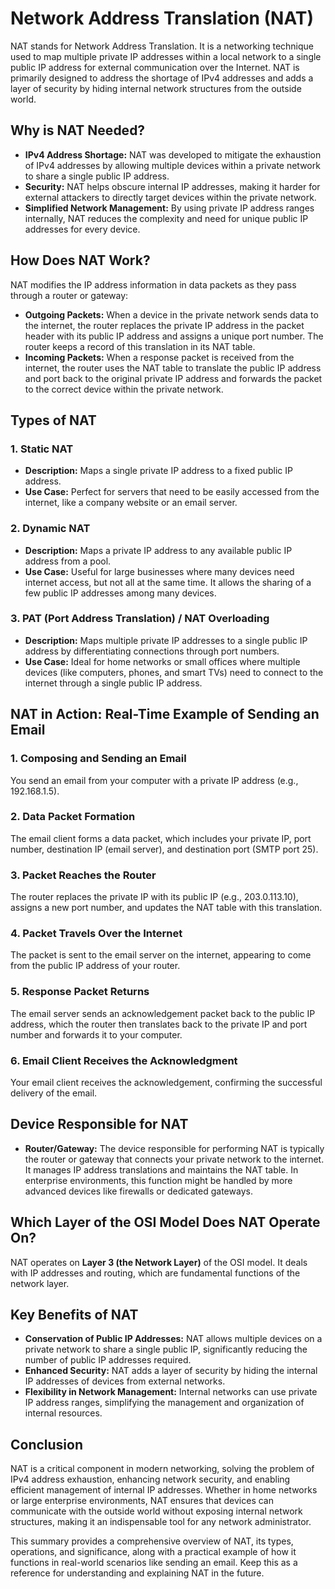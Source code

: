 # Network Address Translation (NAT)

NAT stands for Network Address Translation. It is a networking technique used to map multiple private IP addresses within a local network to a single public IP address for external communication over the Internet. NAT is primarily designed to address the shortage of IPv4 addresses and adds a layer of security by hiding internal network structures from the outside world.

## Why is NAT Needed?

- **IPv4 Address Shortage:** NAT was developed to mitigate the exhaustion of IPv4 addresses by allowing multiple devices within a private network to share a single public IP address.
- **Security:** NAT helps obscure internal IP addresses, making it harder for external attackers to directly target devices within the private network.
- **Simplified Network Management:** By using private IP address ranges internally, NAT reduces the complexity and need for unique public IP addresses for every device.

## How Does NAT Work?

NAT modifies the IP address information in data packets as they pass through a router or gateway:

- **Outgoing Packets:** When a device in the private network sends data to the internet, the router replaces the private IP address in the packet header with its public IP address and assigns a unique port number. The router keeps a record of this translation in its NAT table.
- **Incoming Packets:** When a response packet is received from the internet, the router uses the NAT table to translate the public IP address and port back to the original private IP address and forwards the packet to the correct device within the private network.

## Types of NAT

### 1. Static NAT

- **Description:** Maps a single private IP address to a fixed public IP address.
- **Use Case:** Perfect for servers that need to be easily accessed from the internet, like a company website or an email server.

### 2. Dynamic NAT

- **Description:** Maps a private IP address to any available public IP address from a pool.
- **Use Case:** Useful for large businesses where many devices need internet access, but not all at the same time. It allows the sharing of a few public IP addresses among many devices.

### 3. PAT (Port Address Translation) / NAT Overloading

- **Description:** Maps multiple private IP addresses to a single public IP address by differentiating connections through port numbers.
- **Use Case:** Ideal for home networks or small offices where multiple devices (like computers, phones, and smart TVs) need to connect to the internet through a single public IP address.

## NAT in Action: Real-Time Example of Sending an Email

### 1. Composing and Sending an Email

You send an email from your computer with a private IP address (e.g., 192.168.1.5).

### 2. Data Packet Formation

The email client forms a data packet, which includes your private IP, port number, destination IP (email server), and destination port (SMTP port 25).

### 3. Packet Reaches the Router

The router replaces the private IP with its public IP (e.g., 203.0.113.10), assigns a new port number, and updates the NAT table with this translation.

### 4. Packet Travels Over the Internet

The packet is sent to the email server on the internet, appearing to come from the public IP address of your router.

### 5. Response Packet Returns

The email server sends an acknowledgement packet back to the public IP address, which the router then translates back to the private IP and port number and forwards it to your computer.

### 6. Email Client Receives the Acknowledgment

Your email client receives the acknowledgement, confirming the successful delivery of the email.

## Device Responsible for NAT

- **Router/Gateway:** The device responsible for performing NAT is typically the router or gateway that connects your private network to the internet. It manages IP address translations and maintains the NAT table. In enterprise environments, this function might be handled by more advanced devices like firewalls or dedicated gateways.

## Which Layer of the OSI Model Does NAT Operate On?

NAT operates on **Layer 3 (the Network Layer)** of the OSI model. It deals with IP addresses and routing, which are fundamental functions of the network layer.

## Key Benefits of NAT

- **Conservation of Public IP Addresses:** NAT allows multiple devices on a private network to share a single public IP, significantly reducing the number of public IP addresses required.
- **Enhanced Security:** NAT adds a layer of security by hiding the internal IP addresses of devices from external networks.
- **Flexibility in Network Management:** Internal networks can use private IP address ranges, simplifying the management and organization of internal resources.

## Conclusion

NAT is a critical component in modern networking, solving the problem of IPv4 address exhaustion, enhancing network security, and enabling efficient management of internal IP addresses. Whether in home networks or large enterprise environments, NAT ensures that devices can communicate with the outside world without exposing internal network structures, making it an indispensable tool for any network administrator.

This summary provides a comprehensive overview of NAT, its types, operations, and significance, along with a practical example of how it functions in real-world scenarios like sending an email. Keep this as a reference for understanding and explaining NAT in the future.
